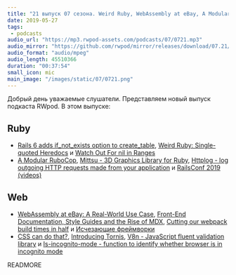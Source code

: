 ```yaml
---
title: "21 выпуск 07 сезона. Weird Ruby, WebAssembly at eBay, A Modular RuboCop, Mittsu, Tornis, V8n, Is-incognito-mode и прочее"
date: 2019-05-27
tags:
 - podcasts
audio_url: "https://mp3.rwpod-assets.com/podcasts/07/0721.mp3"
audio_mirror: "https://github.com/rwpod/mirror/releases/download/07.21/0721.mp3"
audio_format: "audio/mpeg"
audio_length: 45510366
duration: "00:37:54"
small_icon: mic
main_image: "/images/static/07/0721.png"
---
```


Добрый день уважаемые слушатели. Представляем новый выпуск подкаста RWpod. В этом выпуске:

## Ruby

 - [Rails 6 adds if_not_exists option to create_table](https://blog.bigbinary.com/2019/05/22/rails-6-adds-if_not_exists-option-to-create_table.html), [Weird Ruby: Single-quoted Heredocs](https://metaredux.com/posts/2019/05/22/weird-ruby-single-quoted-heredocs.html) и [Watch Out For nil in Ranges](https://andycroll.com/ruby/watch-out-for-nils-in-ranges/)
 - [A Modular RuboCop](https://metaredux.com/posts/2019/05/22/a-modular-rubocop.html), [Mittsu - 3D Graphics Library for Ruby](https://github.com/jellymann/mittsu), [Httplog - log outgoing HTTP requests made from your application](https://github.com/trusche/httplog) и [RailsConf 2019 (videos)](https://www.youtube.com/playlist?list=PLE7tQUdRKcyaOq3HlRm9h_Q_WhWKqm5xc)

## Web

 - [WebAssembly at eBay: A Real-World Use Case](https://www.ebayinc.com/stories/blogs/tech/webassembly-at-ebay-a-real-world-use-case/), [Front-End Documentation, Style Guides and the Rise of MDX](https://css-tricks.com/front-end-documentation-style-guides-and-the-rise-of-mdx/), [Cutting our webpack build times in half](https://www.cargurus.dev/Cutting-our-webpack-build-time-in-half/) и [Исчезающие фреймворки](https://habr.com/ru/company/oleg-bunin/blog/450822/)
 - [CSS can do that?](https://dev.to/ananyaneogi/css-can-do-that-18g7), [Introducing Tornis](https://tornis.robbowen.digital/), [V8n - JavaScript fluent validation library](https://github.com/imbrn/v8n) и [Is-incognito-mode - function to identify whether browser is in incognito mode](https://github.com/yankouskia/is-incognito-mode)

READMORE
